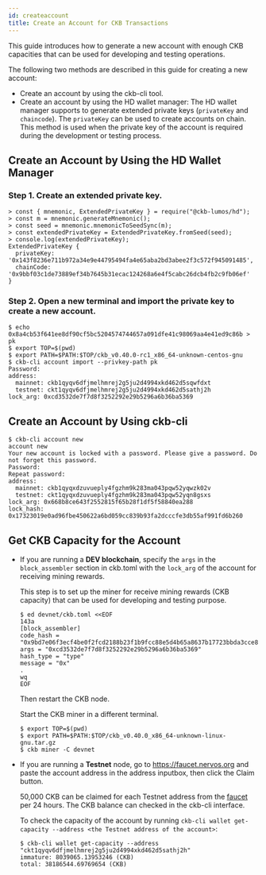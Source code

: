 ```yaml
---
id: createaccount
title: Create an Account for CKB Transactions
---
```

This guide introduces how to generate a new account with enough CKB capacities that can be used for developing and testing operations.

The following two methods are described in this guide for creating a new account:

- Create an account by using the ckb-cli tool. 
- Create an account by using the HD wallet manager: The HD wallet manager supports to generate extended private keys (`privateKey` and `chaincode`). The `privateKey` can be used to create accounts on chain. This method is used when the private key of the account is required during the development or testing process. 

## Create an Account by Using the HD Wallet Manager

### Step 1. Create an extended private key.

```
> const { mnemonic, ExtendedPrivateKey } = require("@ckb-lumos/hd");
> const m = mnemonic.generateMnemonic();
> const seed = mnemonic.mnemonicToSeedSync(m);
> const extendedPrivateKey = ExtendedPrivateKey.fromSeed(seed);
> console.log(extendedPrivateKey);
ExtendedPrivateKey {
  privateKey: '0x143f8236e711b972a34e9e44795494fa4e65aba2bd3abee2f3c572f945091485',
  chainCode: '0x9bbf03c1de73889ef34b7645b31ecac124268a6e4f5cabc26dcb4fb2c9fb06ef'
}
```

### Step 2. Open a new terminal and import the private key to create a new account.

```
$ echo 0x8a4cb53f641ee8df90cf5bc5204574744657a091dfe41c98069aa4e41ed9c86b > pk
$ export TOP=$(pwd)
$ export PATH=$PATH:$TOP/ckb_v0.40.0-rc1_x86_64-unknown-centos-gnu
$ ckb-cli account import --privkey-path pk
Password:
address:
  mainnet: ckb1qyqv6dfjmelhmrej2g5ju2d4994xkd462d5sqwfdxt
  testnet: ckt1qyqv6dfjmelhmrej2g5ju2d4994xkd462d5sathj2h
lock_arg: 0xcd3532de7f7d8f3252292e29b5296a6b36ba5369
```

## Create an Account by Using ckb-cli

```
$ ckb-cli account new
account new
Your new account is locked with a password. Please give a password. Do not forget this password.
Password: 
Repeat password: 
address:
  mainnet: ckb1qyqxdzuvueply4fgzhm9k283ma043pqw52yqwzk02v
  testnet: ckt1qyqxdzuvueply4fgzhm9k283ma043pqw52yqn8gsxs
lock_arg: 0x668b8ce643f2552815f65b28f1df5f58840ea288
lock_hash: 0x17323019e0ad96fbe450622a6bd059cc839b93fa2dcccfe3db55af991fd6b260
```

## Get CKB Capacity for the Account

- If you are running a **DEV blockchain**, specify the `args` in the `block_assembler` section in ckb.toml with the `lock_arg` of the account for receiving mining rewards. 

  This step is to set up the miner for receive mining rewards (CKB capacity) that can be used for developing and testing purpose. 

  ```
  $ ed devnet/ckb.toml <<EOF
  143a
  [block_assembler]
  code_hash = "0x9bd7e06f3ecf4be0f2fcd2188b23f1b9fcc88e5d4b65a8637b17723bbda3cce8"
  args = "0xcd3532de7f7d8f3252292e29b5296a6b36ba5369"
  hash_type = "type"
  message = "0x"
  .
  wq
  EOF
  ```

  Then restart the CKB node.

  Start the CKB miner in a different terminal.

  ```
  $ export TOP=$(pwd)
  $ export PATH=$PATH:$TOP/ckb_v0.40.0_x86_64-unknown-linux-gnu.tar.gz
  $ ckb miner -C devnet
  ```

- If you are running a **Testnet** node, go to https://faucet.nervos.org and paste the account address in the address inputbox, then click the Claim button.

  50,000 CKB can be claimed for each Testnet address from the [faucet](https://faucet.nervos.org/) per 24 hours. The CKB balance can checked in the ckb-cli interface.

  To check the capacity of the account by running `ckb-cli wallet get-capacity --address <the Testnet address of the account>`:

  ```
  $ ckb-cli wallet get-capacity --address "ckt1qyqv6dfjmelhmrej2g5ju2d4994xkd462d5sathj2h"
  immature: 8039065.13953246 (CKB)
  total: 38186544.69769654 (CKB)
  ```

